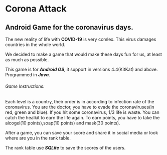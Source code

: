 # Corona Attack

## Android Game for the coronavirus days.

The new reality of life with **COVID-19** is very comlex.
This virus damages countries in the whole world.

We decided to make a game that would make these days fun for us,
at least as much as possible.

This game is for ***Android OS***, it support in versions 4.4(KitKat) and above.
Programmed in ***Java***.

###### Game Instructions:
Each level is a country, their order is in according to infection rate of the coronavirus.
You are the doctor, you have to evade the coronaviruses(in red, green and blue).
If you hit some coronavirus, 1/3 life is waste.
You can catch the healkit to earn the life again.
To earn points, you have to take the alcogel(10 points),soap(10 points) and mask(30 points).

After a game, you can save your score and share it in social media or look where are you in the rank table.

The rank table use ***SQLite*** to save the scores of the users.

